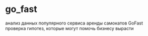# go_fast
анализ данных популярного сервиса аренды самокатов GoFast проверка гипотез, которые могут помочь бизнесу вырасти
